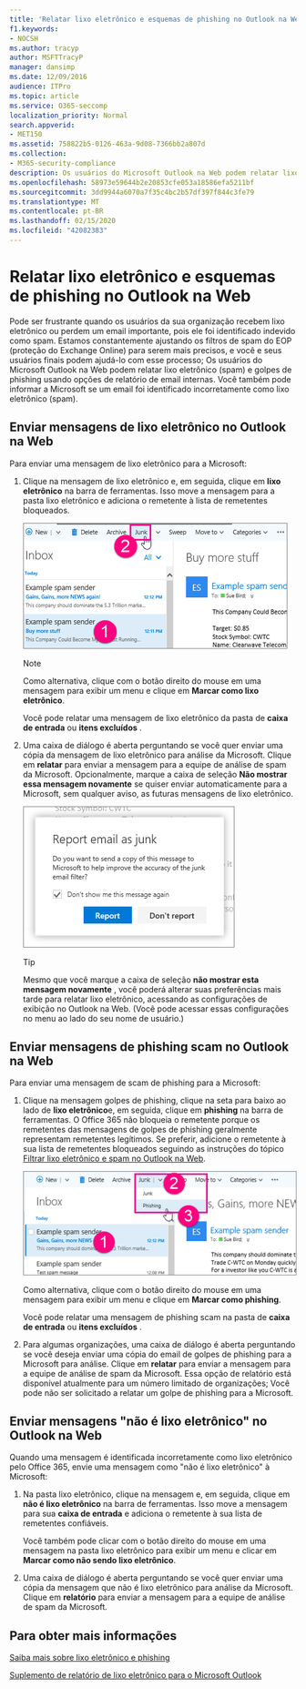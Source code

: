 ```yaml
---
title: 'Relatar lixo eletrônico e esquemas de phishing no Outlook na Web '
f1.keywords:
- NOCSH
ms.author: tracyp
author: MSFTTracyP
manager: dansimp
ms.date: 12/09/2016
audience: ITPro
ms.topic: article
ms.service: O365-seccomp
localization_priority: Normal
search.appverid:
- MET150
ms.assetid: 758822b5-0126-463a-9d08-7366bb2a807d
ms.collection:
- M365-security-compliance
description: Os usuários do Microsoft Outlook na Web podem relatar lixo eletrônico (spam) e golpes de phishing usando opções de relatório de email internas. Você também pode informar a Microsoft se um email foi identificado incorretamente como lixo eletrônico (spam).
ms.openlocfilehash: 58973e59644b2e20853cfe053a18586efa5211bf
ms.sourcegitcommit: 3dd9944a6070a7f35c4bc2b57df397f844c3fe79
ms.translationtype: MT
ms.contentlocale: pt-BR
ms.lasthandoff: 02/15/2020
ms.locfileid: "42082383"
---
```

# <a name="report-junk-email-and-phishing-scams-in-outlook-on-the-web"></a>Relatar lixo eletrônico e esquemas de phishing no Outlook na Web

Pode ser frustrante quando os usuários da sua organização recebem lixo eletrônico ou perdem um email importante, pois ele foi identificado indevido como spam. Estamos constantemente ajustando os filtros de spam do EOP (proteção do Exchange Online) para serem mais precisos, e você e seus usuários finais podem ajudá-lo com esse processo; Os usuários do Microsoft Outlook na Web podem relatar lixo eletrônico (spam) e golpes de phishing usando opções de relatório de email internas. Você também pode informar a Microsoft se um email foi identificado incorretamente como lixo eletrônico (spam).

## <a name="submit-junk-messages-in-outlook-on-the-web"></a>Enviar mensagens de lixo eletrônico no Outlook na Web

Para enviar uma mensagem de lixo eletrônico para a Microsoft:

1. Clique na mensagem de lixo eletrônico e, em seguida, clique em **lixo eletrônico** na barra de ferramentas. Isso move a mensagem para a pasta lixo eletrônico e adiciona o remetente à lista de remetentes bloqueados.

   ![Indica que o email é lixo eletrônico do Outlook na Web](../../media/a10ae792-aab6-4374-a041-6c3f732eb2e3.png)

   > [!NOTE]
   > Como alternativa, clique com o botão direito do mouse em uma mensagem para exibir um menu e clique em **Marcar como lixo eletrônico**.

   Você pode relatar uma mensagem de lixo eletrônico da pasta de **caixa de entrada** ou **itens excluídos** .

2. Uma caixa de diálogo é aberta perguntando se você quer enviar uma cópia da mensagem de lixo eletrônico para análise da Microsoft. Clique em **relatar** para enviar a mensagem para a equipe de análise de spam da Microsoft. Opcionalmente, marque a caixa de seleção **Não mostrar essa mensagem novamente** se quiser enviar automaticamente para a Microsoft, sem qualquer aviso, as futuras mensagens de lixo eletrônico.

   ![Reportar lixo eletrônico à Microsoft a partir do Outlook na Web](../../media/e8d3a9f9-6eb6-4309-ba6d-643dffdb6a33.png)

   > [!TIP]
   > Mesmo que você marque a caixa de seleção **não mostrar esta mensagem novamente** , você poderá alterar suas preferências mais tarde para relatar lixo eletrônico, acessando as configurações de exibição no Outlook na Web. (Você pode acessar essas configurações no menu ao lado do seu nome de usuário.)

## <a name="submit-phishing-scam-messages-in-outlook-on-the-web"></a>Enviar mensagens de phishing scam no Outlook na Web

Para enviar uma mensagem de scam de phishing para a Microsoft:

1. Clique na mensagem golpes de phishing, clique na seta para baixo ao lado de **lixo eletrônico**e, em seguida, clique em **phishing** na barra de ferramentas. O Office 365 não bloqueia o remetente porque os remetentes das mensagens de golpes de phishing geralmente representam remetentes legítimos. Se preferir, adicione o remetente à sua lista de remetentes bloqueados seguindo as instruções do tópico [Filtrar lixo eletrônico e spam no Outlook na Web](https://support.office.com/article/db786e79-54e2-40cc-904f-d89d57b7f41d).

   ![Indica que um email é uma tentativa de phishing no Outlook na Web](../../media/959bb577-341c-41ee-a159-e46600b2cf8a.png)

   Como alternativa, clique com o botão direito do mouse em uma mensagem para exibir um menu e clique em **Marcar como phishing**.

   Você pode relatar uma mensagem de phishing scam na pasta de **caixa de entrada** ou **itens excluídos** .

2. Para algumas organizações, uma caixa de diálogo é aberta perguntando se você deseja enviar uma cópia do email de golpes de phishing para a Microsoft para análise. Clique em **relatar** para enviar a mensagem para a equipe de análise de spam da Microsoft. Essa opção de relatório está disponível atualmente para um número limitado de organizações; Você pode não ser solicitado a relatar um golpe de phishing para a Microsoft.

## <a name="submit-not-junk-messages-in-outlook-on-the-web"></a>Enviar mensagens "não é lixo eletrônico" no Outlook na Web

Quando uma mensagem é identificada incorretamente como lixo eletrônico pelo Office 365, envie uma mensagem como "não é lixo eletrônico" à Microsoft:

1. Na pasta lixo eletrônico, clique na mensagem e, em seguida, clique em **não é lixo eletrônico** na barra de ferramentas. Isso move a mensagem para sua **caixa de entrada** e adiciona o remetente à sua lista de remetentes confiáveis.

   Você também pode clicar com o botão direito do mouse em uma mensagem na pasta lixo eletrônico para exibir um menu e clicar em **Marcar como não sendo lixo eletrônico**.

2. Uma caixa de diálogo é aberta perguntando se você quer enviar uma cópia da mensagem que não é lixo eletrônico para análise da Microsoft. Clique em **relatório** para enviar a mensagem para a equipe de análise de spam da Microsoft.

## <a name="for-more-information"></a>Para obter mais informações

[Saiba mais sobre lixo eletrônico e phishing](https://support.microsoft.com/article/86c1d76f-4d5a-4967-9647-35665dc17c31)

[Suplemento de relatório de lixo eletrônico para o Microsoft Outlook](https://docs.microsoft.com/office365/securitycompliance/junk-email-reporting-add-in-for-microsoft-outlook)
